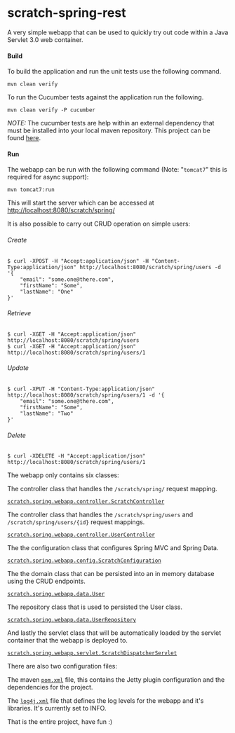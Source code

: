scratch-spring-rest
==============

A very simple webapp that can be used to quickly try out code within a Java Servlet 3.0 web container.

#### Build

To build the application and run the unit tests use the following command.

    mvn clean verify

To run the Cucumber tests against the application run the following.

    mvn clean verify -P cucumber

*NOTE:* The cucumber tests are help within an external dependency that must be installed into your local maven
repository. This project can be found [here](https://github.com/karlbennett/scratch-cucumber-rest).

#### Run

The webapp can be run with the following command (Note: "`tomcat7`" this is required for async support):

    mvn tomcat7:run

This will start the server which can be accessed at [http://localhost:8080/scratch/spring/](http://localhost:8080/scratch/spring/ "scratch-spring-webapp")

It is also possible to carry out CRUD operation on simple users:

###### Create
    $ curl -XPOST -H "Accept:application/json" -H "Content-Type:application/json" http://localhost:8080/scratch/spring/users -d '{
        "email": "some.one@there.com",
        "firstName": "Some",
        "lastName": "One"
    }'

###### Retrieve
    $ curl -XGET -H "Accept:application/json" http://localhost:8080/scratch/spring/users
    $ curl -XGET -H "Accept:application/json" http://localhost:8080/scratch/spring/users/1

###### Update
    $ curl -XPUT -H "Content-Type:application/json" http://localhost:8080/scratch/spring/users/1 -d '{
        "email": "some.one@there.com",
        "firstName": "Some",
        "lastName": "Two"
    }'

###### Delete
    $ curl -XDELETE -H "Accept:application/json" http://localhost:8080/scratch/spring/users/1


The  webapp only contains six classes:

The controller class that handles the `/scratch/spring/` request mapping.

[`scratch.spring.webapp.controller.ScratchController`](https://github.com/karlbennett/scratch-spring-webapp/blob/master/src/main/java/scratch/spring/webapp/controller/ScratchController.java "ScratchController")

The controller class that handles the `/scratch/spring/users` and `/scratch/spring/users/{id}` request mappings.

[`scratch.spring.webapp.controller.UserController`](https://github.com/karlbennett/scratch-spring-webapp/blob/master/src/main/java/scratch/spring/webapp/controller/UserController.java "UserController")

The the configuration class that configures Spring MVC and Spring Data.

[`scratch.spring.webapp.config.ScratchConfiguration`](https://github.com/karlbennett/scratch-spring-webapp/blob/master/src/main/java/scratch/spring/webapp/config/ScratchConfiguration.java "ScratchConfiguration")
    
The the domain class that can be persisted into an in memory database using the CRUD endpoints.

[`scratch.spring.webapp.data.User`](https://github.com/karlbennett/scratch-spring-webapp/blob/master/src/main/java/scratch/spring/webapp/data/User.java "User")

The repository class that is used to persisted the User class.

[`scratch.spring.webapp.data.UserRepository`](https://github.com/karlbennett/scratch-spring-webapp/blob/master/src/main/java/scratch/spring/webapp/data/UserRepository.java "UserRepository")

And lastly the servlet class that will be automatically loaded by the servlet container that the webapp is deployed to.

[`scratch.spring.webapp.servlet.ScratchDispatcherServlet`](https://github.com/karlbennett/scratch-spring-webapp/blob/master/src/main/java/scratch/spring/webapp/servlet/ScratchDispatcherServlet.java "ScratchDispatcherServlet")

There are also two configuration files:

The maven [`pom.xml`](https://github.com/karlbennett/scratch-spring-webapp/blob/master/pom.xml "pom.xml") file, this contains the Jetty plugin configuration and the dependencies for the project.

The [`log4j.xml`](https://github.com/karlbennett/scratch-spring-webapp/blob/master/src/main/resources/log4j.xml "log4j.xml") file that defines the log levels for the webapp and it's libraries. It's currently set to INFO.

That is the entire project, have fun :)
